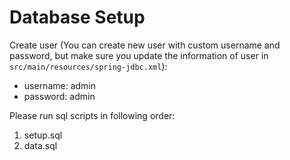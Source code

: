 Database Setup
==============

Create user (You can create new user with custom username and password, but make sure you update the information of user in ```src/main/resources/spring-jdbc.xml```):
* username: admin
* password: admin

Please run sql scripts in following order:

1. setup.sql
2. data.sql
